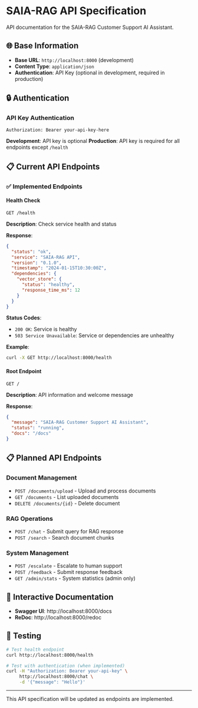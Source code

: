 # SAIA-RAG API Specification

API documentation for the SAIA-RAG Customer Support AI Assistant.

## 🌐 **Base Information**

- **Base URL**: `http://localhost:8000` (development)
- **Content Type**: `application/json`
- **Authentication**: API Key (optional in development, required in production)

## 🔒 **Authentication**

### **API Key Authentication**
```http
Authorization: Bearer your-api-key-here
```

**Development**: API key is optional
**Production**: API key is required for all endpoints except `/health`

## 📋 **Current API Endpoints**

### **✅ Implemented Endpoints**

#### **Health Check**
```http
GET /health
```

**Description**: Check service health and status

**Response**:
```json
{
  "status": "ok",
  "service": "SAIA-RAG API",
  "version": "0.1.0",
  "timestamp": "2024-01-15T10:30:00Z",
  "dependencies": {
    "vector_store": {
      "status": "healthy",
      "response_time_ms": 12
    }
  }
}
```

**Status Codes**:
- `200 OK`: Service is healthy
- `503 Service Unavailable`: Service or dependencies are unhealthy

**Example**:
```bash
curl -X GET http://localhost:8000/health
```

#### **Root Endpoint**
```http
GET /
```

**Description**: API information and welcome message

**Response**:
```json
{
  "message": "SAIA-RAG Customer Support AI Assistant",
  "status": "running",
  "docs": "/docs"
}
```

## 📋 **Planned API Endpoints**

### **Document Management**
- `POST /documents/upload` - Upload and process documents
- `GET /documents` - List uploaded documents
- `DELETE /documents/{id}` - Delete document

### **RAG Operations**
- `POST /chat` - Submit query for RAG response
- `POST /search` - Search document chunks

### **System Management**
- `POST /escalate` - Escalate to human support
- `POST /feedback` - Submit response feedback
- `GET /admin/stats` - System statistics (admin only)

## 📝 **Interactive Documentation**

- **Swagger UI**: http://localhost:8000/docs
- **ReDoc**: http://localhost:8000/redoc

## 🧪 **Testing**

```bash
# Test health endpoint
curl http://localhost:8000/health

# Test with authentication (when implemented)
curl -H "Authorization: Bearer your-api-key" \
     http://localhost:8000/chat \
     -d '{"message": "Hello"}'
```

---

This API specification will be updated as endpoints are implemented.
